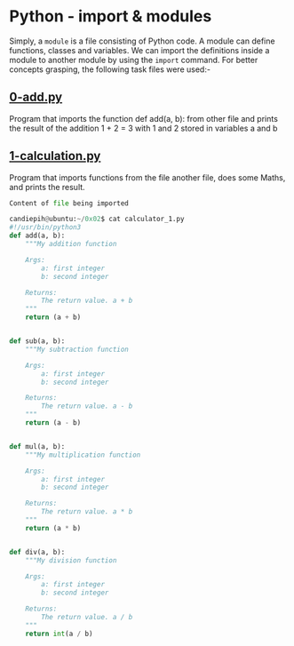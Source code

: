 # Python - import & modules
Simply, a `module` is a file consisting of Python code. A module can define functions, classes and variables. We can import the definitions inside a module to another module by using the `import` command. For better concepts grasping, the following task files were used:-
## [0-add.py](../0x02-python-import_modules/0-add.py)
Program that imports the function def add(a, b): from other file and prints the result of the addition 1 + 2 = 3 with 1 and 2 stored in variables a and b
## [1-calculation.py](../0x02-python-import_modules/1-calculation.py)
Program that imports functions from the file another file, does some Maths, and prints the result.
```python
Content of file being imported

candiepih@ubuntu:~/0x02$ cat calculator_1.py
#!/usr/bin/python3
def add(a, b):
    """My addition function

    Args:
        a: first integer
        b: second integer

    Returns:
        The return value. a + b
    """
    return (a + b)


def sub(a, b):
    """My subtraction function

    Args:
        a: first integer
        b: second integer

    Returns:
        The return value. a - b
    """
    return (a - b)


def mul(a, b):
    """My multiplication function

    Args:
        a: first integer
        b: second integer

    Returns:
        The return value. a * b
    """
    return (a * b)


def div(a, b):
    """My division function

    Args:
        a: first integer
        b: second integer

    Returns:
        The return value. a / b
    """
    return int(a / b)
 
```
